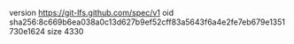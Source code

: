 version https://git-lfs.github.com/spec/v1
oid sha256:8c669b6ea038a0c13d627b9ef52cff83a5643f6a4e2fe7eb679e1351730e1624
size 4330

